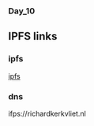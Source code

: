 ### Day_10

## IPFS links

### ipfs
[ipfs](https://ipfs.io/ipfs/QmaCUCSXkJYo4K21UPt6DJSXPJpM4wU9ShMXuJQNa38qwU/)

### dns
ifps://richardkerkvliet.nl
